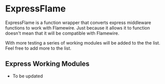 # ExpressFlame

ExpressFlame is a function wrapper that converts express middleware functions to work with Flamewire.
Just because it allows it to function doesn't mean that it will be compatible with Flamewire.

With more testing a series of working modules will be added to the the list. Feel free to add more to the list.

## Express Working Modules
- To be updated
